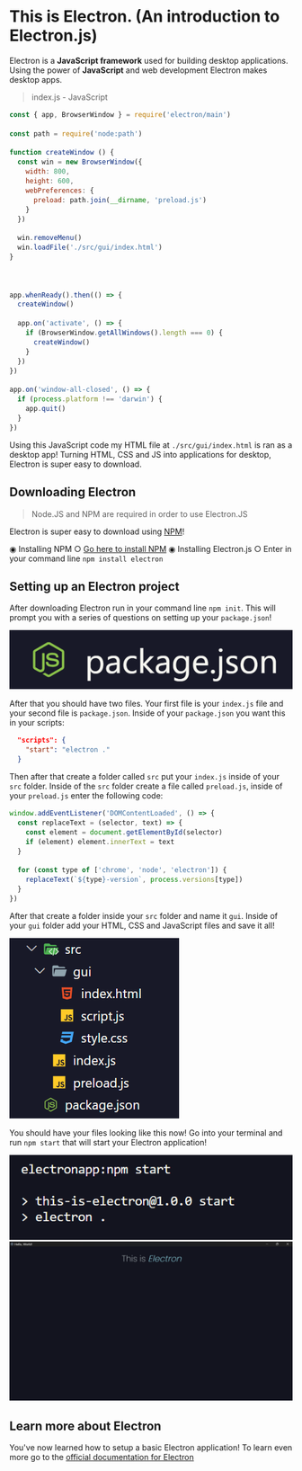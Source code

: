 # This is Electron. (An introduction to Electron.js)

Electron is a **JavaScript framework** used for building desktop applications. Using the power of **JavaScript** and web development Electron makes desktop apps.

> index.js - JavaScript
```javascript
const { app, BrowserWindow } = require('electron/main')

const path = require('node:path')

function createWindow () {
  const win = new BrowserWindow({
    width: 800,
    height: 600,
    webPreferences: {
      preload: path.join(__dirname, 'preload.js')
    }
  })

  win.removeMenu()
  win.loadFile('./src/gui/index.html')
}

  

app.whenReady().then(() => {
  createWindow()

  app.on('activate', () => {
    if (BrowserWindow.getAllWindows().length === 0) {
      createWindow()
    }
  })
})

app.on('window-all-closed', () => {
  if (process.platform !== 'darwin') {
    app.quit()
  }
})
```

Using this JavaScript code my HTML file at `./src/gui/index.html` is ran as a desktop app! Turning HTML, CSS and JS into applications for desktop, Electron is super easy to download.

## Downloading Electron
> Node.JS and NPM are required in order to use Electron.JS
 
Electron is super easy to download using [NPM](https://www.npmjs.com/)!

◉ Installing NPM
    ○ [Go here to install NPM](https://docs.npmjs.com/downloading-and-installing-node-js-and-npm)
◉ Installing Electron.js
	○ Enter in your command line `npm install electron`

## Setting up an Electron project

After downloading Electron run in your command line `npm init`. This will prompt you with a series of questions on setting up your `package.json`!

<img src="images/Pasted image 20240208115328.png">

After that you should have two files. Your first file is your `index.js` file and your second file is `package.json`. Inside of your `package.json` you want this in your scripts:

```json
  "scripts": {
    "start": "electron ."
  }
```

Then after that create a folder called `src` put your `index.js` inside of your `src` folder.
Inside of the `src` folder create a file called `preload.js`, inside of your `preload.js` enter the following code:

```javascript
window.addEventListener('DOMContentLoaded', () => {
  const replaceText = (selector, text) => {
    const element = document.getElementById(selector)
    if (element) element.innerText = text
  }
  
  for (const type of ['chrome', 'node', 'electron']) {
    replaceText(`${type}-version`, process.versions[type])
  }
})
```

After that create a folder inside your `src` folder and name it `gui`. Inside of your `gui` folder add your HTML, CSS and JavaScript files and save it all!

<img src="images/Pasted image 20240208115924.png">

You should have your files looking like this now! Go into your terminal and run `npm start`
that will start your Electron application!

<img src="images/Pasted image 20240208120115.png">
<img src="images/Pasted image 20240208120144.png">

## Learn more about Electron

You've now learned how to setup a basic Electron application!
To learn even more go to the [official documentation for Electron](https://www.electronjs.org/docs/latest/)
